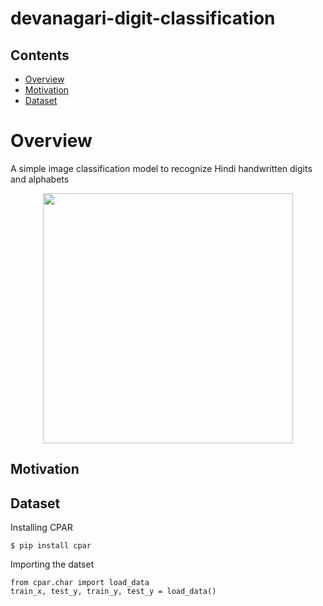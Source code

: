 # devanagari-digit-classification

## Contents
* [Overview](#overview)
* [Motivation](#motivation)
* [Dataset](#dataset)

# Overview
A simple image classification model to recognize Hindi handwritten digits and alphabets

<p align="center">
  <img src="https://www.researchgate.net/profile/Kiran-Ravulakollu/publication/261876337/figure/fig1/AS:340899369373704@1458288151610/Samples-of-CPAR-2012-numeral-datasets.png" width="400">
</p>

## Motivation

## Dataset
Installing CPAR

    $ pip install cpar

Importing the datset

    from cpar.char import load_data
    train_x, test_y, train_y, test_y = load_data()
    
